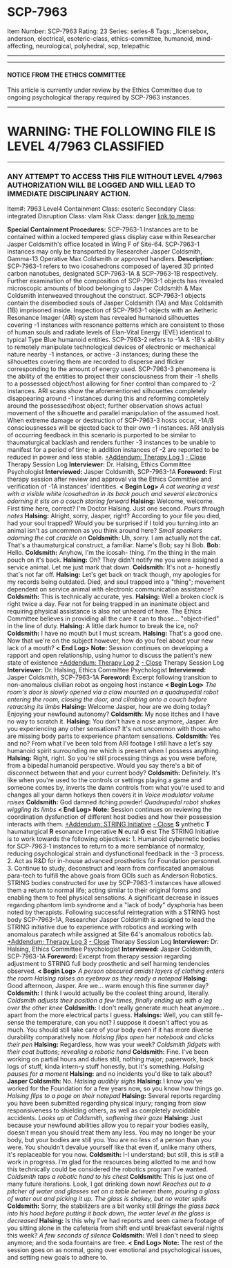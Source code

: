# SCP-7963
Item Number: SCP-7963
Rating: 23
Series: series-8
Tags: _licensebox, anderson, electrical, esoteric-class, ethics-committee, humanoid, mind-affecting, neurological, polyhedral, scp, telepathic

---

* * *
#### NOTICE FROM THE ETHICS COMMITTEE
This article is currently under review by the Ethics Committee due to ongoing psychological therapy required by SCP-7963 instances.
* * *
# WARNING: THE FOLLOWING FILE IS LEVEL 4/7963 CLASSIFIED
* * *
### ANY ATTEMPT TO ACCESS THIS FILE WITHOUT LEVEL 4/7963 AUTHORIZATION WILL BE LOGGED AND WILL LEAD TO IMMEDIATE DISCIPLINARY ACTION.
Item#: 7963
Level4
Containment Class:
esoteric
Secondary Class:
integrated
Disruption Class:
vlam
Risk Class:
danger
[link to memo](/classification-committee-memo)  

  
  
**Special Containment Procedures:** SCP-7963-1 Instances are to be contained within a locked tempered glass display case within Researcher Jasper Coldsmith's office located in Wing F of Site-64.
SCP-7963-1 instances may only be transported by Researcher Jasper Coldsmith, Gamma-13 Operative Max Coldsmith or approved handlers.
**Description:** SCP-7963-1 refers to two icosahedrons composed of layered 3D printed carbon nanotubes, designated SCP-7963-1A & SCP-7963-1B respectively.
Further examination of the composition of SCP-7963-1 objects has revealed microscopic amounts of blood belonging to Jasper Coldsmith & Max Coldsmith interweaved throughout the construct.
SCP-7963-1 objects contain the disembodied souls of Jasper Coldsmith (1A) and Max Coldsmith (1B) imprisoned inside. Inspection of SCP-7963-1 objects with an Aetheric Resonance Imager (ARI) system has revealed humanoid silhouettes covering -1 instances with resonance patterns which are consistent to those of human souls and radiate levels of Elan-Vital Energy (EVE) identical to typical Type Blue humanoid entities.
SCP-7963-2 refers to -1A & -1B's ability to remotely manipulate technological devices of electronic or mechanical nature nearby -1 instances, or active -3 instances; during these the silhouettes covering them are recorded to disperse and flicker corresponding to the amount of energy used.
SCP-7963-3 phenomena is the ability of the entities to project their consciousness from their -1 shells to a possessed object/host allowing for finer control than compared to -2 instances. ARI scans show the aforementioned silhouettes completely disappearing around -1 instances during this and reforming completely around the possessed/host object; further observation shows actual movement of the silhouette and parallel manipulation of the assumed host.
When extreme damage or destruction of SCP-7963-3 hosts occur, -1A/B consciousnesses will be ejected back to their own -1 instances. ARI analysis of occurring feedback in this scenario is purported to be similar to thaumaturgical backlash and renders further -3 instances to be unable to manifest for a period of time; in addition instances of -2 are reported to be reduced in power and less stable.
[+Addendum: Therapy Log 1](javascript:;)
[\- Close](javascript:;)
Therapy Session Log
**Interviewer:** Dr. Halsing, Ethics Committee Psychologist
**Interviewed:** Jasper Coldsmith, SCP-7963-1A
**Foreword:** First therapy session after review and approval via the Ethics Committee and verification of -1A instances' identities.
**< Begin Log>**
_A cat wearing a vest with a visible white icosahedron in its back pouch and several electronics adorning it sits on a couch staring forward_
**Halsing:** Welcome, welcome. First time here, correct? I'm Doctor Halsing. Just one second.
_Pours through notes_
**Halsing:** Alright, sorry, Jasper, right? According to your file you died, had your soul trapped? Would you be surprised if I told you turning into an animal isn't as uncommon as you think around here?
_Small speakers adorning the cat crackle on_
**Coldsmith:** Uh, sorry. I am actually not the cat. That's a thaumaturgical construct, a familiar. Name's Bob; say hi Bob.
**Bob:** Hello.
**Coldsmith:** Anyhow, I'm the icosah- thing. I'm the thing in the main pouch on it's back.
**Halsing:** Oh? They didn't notify me you were assigned a service animal. Let me just mark that down.
**Coldsmith:** It's not a- honestly that's not far off.
**Halsing:** Let's get back on track though, my apologies for my records being outdated. Died, and soul trapped into a "thing"; movement dependent on service animal with electronic communication assistance?
**Coldsmith:** This is technically accurate, yes.
**Halsing:** Well a broken clock is right twice a day. Fear not for being trapped in an inanimate object and requiring physical assistance is also not unheard of here. The Ethics Committee believes in providing all the care it can to those… "object-ified" in the line of duty.
**Halsing:** A little dark humor to break the ice, no?
**Coldsmith:** I have no mouth but I must scream.
**Halsing:** That's a good one. Now that we're on the subject however, how do you feel about your new lack of a mouth?
**< End Log>**
**Note:** Session continues on developing a rapport and open relationship, using humor to discuss the patient's new state of existence
[+Addendum: Therapy Log 2](javascript:;)
[\- Close](javascript:;)
Therapy Session Log
**Interviewer:** Dr. Halsing, Ethics Committee Psychologist
**Interviewed:** Jasper Coldsmith, SCP-7963-1A
**Foreword:** Excerpt following transition to non-anomalous civilian robot as ongoing host instance
**< Begin Log>**
_The room's door is slowly opened via a claw mounted on a quadrupedal robot entering the room, closing the door, and climbing onto a couch before retracting its limbs_
**Halsing:** Welcome Jasper, how are we doing today? Enjoying your newfound autonomy?
**Coldsmith:** My nose itches and I have no way to scratch it.
**Halsing:** You don't have a nose anymore, Jasper. Are you experiencing any other sensations? It's not uncommon with those who are missing body parts to experience phantom sensations.
**Coldsmith:** Yes and no? From what I've been told from ARI footage I still have a let's say humanoid spirit surrounding me which is present when I possess anything.
**Halsing:** Right, right. So you're still processing things as you were before, from a bipedal humanoid perspective. Would you say there's a bit of disconnect between that and your current body?
**Coldsmith:** Definitely. It's like when you're used to the controls or settings playing a game and someone comes by, inverts the damn controls from what you're used to and changes all your damn hotkeys then covers it in
_Voice modulator volume raises_
**Coldsmith:** God damned itching powder!
_Quadrupedal robot shakes wiggling its limbs_
**< End Log>**
**Note:** Session continues on reviewing the coordination dysfunction of different host bodies and how their possession interacts with them.
[+Addendum: STRING Initiative](javascript:;)
[\- Close](javascript:;)
**S** ynthetic **T** haumaturgical **R** esonance **I** mperative **N** eural **G** eist
The STRING Initiative is to work towards the following objectives:
1\. Humanoid cybernetic bodies for SCP-7963-1 instances to return to a more semblance of normalcy, reducing psychological strain and dysfunctional feedback in the -3 process.
2\. Act as R&D for in-house advanced prosthetics for Foundation personnel.
3\. Continue to study, deconstruct and learn from confiscated anomalous para-tech to fulfill the above goals from GOIs such as Anderson Robotics.
STRING bodies constructed for use by SCP-7963-1 instances have allowed them a return to normal life; acting similar to their original forms and enabling them to feel physical sensations. A significant decrease in issues regarding phantom limb syndrome and a "lack of body" dysphoria has been noted by therapists.
Following successful reintegration with a STRING host body SCP-7963-1A, Researcher Jasper Coldsmith is assigned to lead the STRING initiative due to experience with robotics and working with anomalous paratech while assigned at Site 64's anomalous robotics lab.
[+Addendum: Therapy Log 3](javascript:;)
[\- Close](javascript:;)
Therapy Session Log
**Interviewer:** Dr. Halsing, Ethics Committee Psychologist
**Interviewed:** Jasper Coldsmith, SCP-7963-1A
**Foreword:** Excerpt from therapy session regarding adjustment to STRING full body prosthetic and self harming tendencies observed.
**< Begin Log>**
_A person obscured amidst layers of clothing enters the room_
_Halsing raises an eyebrow as they ready a notepad_
**Halsing:** Good afternoon, Jasper. Are we… warm enough this fine summer day?
**Coldsmith:** I think I would actually be the coolest thing around, literally.
_Coldsmith adjusts their position a few times, finally ending up with a leg over the other knee_
**Coldsmith:** I don't really generate much heat anymore… apart from the more electrical parts I guess.
**Halsings:** Well, you can still fe- sense the temperature, can you not? I suppose it doesn't affect you as much. You should still take care of your body even if it has more diverse durability comparatively now.
_Halsing flips open her notebook and clicks their pen_
**Halsing:** Regardless, how was your week?
_Coldsmith fidgets with their coat buttons; revealing a robotic hand_
**Coldsmith:** Fine. I've been working on partial hours and duties still, nothing major; paperwork, back logs of stuff, kinda intern-y stuff honestly, but it's something.
_Halsing pauses for a moment_
**Halsing:** and no incidents you'd like to talk about?
**Jasper Coldsmith:** No.
_Halsing audibly sighs_
**Halsing:** I know you've worked for the Foundation for a few years now, so you know how things go.
_Halsing flips to a page on their notepad_
**Halsing:** Several reports regarding you have been submitted regarding physical injury; ranging from slow responsiveness to shielding others, as well as completely avoidable accidents.
_Looks up at Coldsmith, softening their gaze_
**Halsing:** Just because your newfound abilities allow you to repair your bodies easily, doesn't mean you should treat them any less. You may no longer be your body, but your bodies are still you. You are no less of a person than you were. You shouldn't devalue yourself like that even if, unlike many others, it's replaceable for you now.
**Coldsmith:** I-I understand; but still, this is still a work in progress. I'm glad for the resources being allotted to me and how this technically could be considered the robotics program I've wanted.
_Coldsmith taps a robotic hand to his chest_
**Coldsmith:** This is just one of many future iterations. Look, I got drinking down now!
_Reaches out to a pitcher of water and glasses set on a table between them, pouring a glass of water out and picking it up. The glass is shakey, but no water spills_
**Coldsmith:** Sorry, the stabilizers are a bit wonky still
_Brings the glass back into his hood before putting it back down, the water level in the glass is decreased_
**Halsing:** Is this why I've had reports and seen camera footage of you sitting alone in the cafeteria from shift end until breakfast several nights this week?
_A few seconds of silence_
**Coldsmith:** Well I don't need to sleep anymore; and the soda fountains are free.
**< End Log>**
**Note:** The rest of the session goes on as normal, going over emotional and psychological issues, and setting new goals to adhere to.